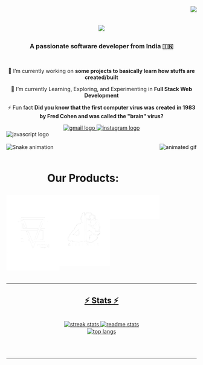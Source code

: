 <img align="right" src="https://visitor-badge.laobi.icu/badge?page_id=salesp07.salesp07" />

<h1 align="center">
    <img src="https://readme-typing-svg.herokuapp.com/?font=Righteous&size=35&center=true&vCenter=true&width=500&height=70&duration=4000&lines=Hi+There!+👋;+I'm+Vighnesh+Shetty!;" />
</h1>

<h3 align="center">A passionate software developer from India 🇮🇳</h3>

<br/>

<div align="center">

🔭 I’m currently working on **some projects to basically learn how stuffs are created/built**
 
 🌱 I’m currently Learning, Exploring, and Experimenting in **Full Stack Web Development**

⚡ Fun fact **Did you know that the first computer virus was created in 1983 by Fred Cohen and was called the "brain" virus?**
 </div>
 
<div align="center"> 
  <a href="mailto:vighneshshetty002@gmail.com">
    <img src="https://img.shields.io/static/v1?message=Gmail&logo=gmail&label=&color=D14836&logoColor=white&labelColor=&style=for-the-badge" height="35" alt="gmail logo"  />
  </a>
  <a href="https://instagram.com/vighneshshettymusic">
    <img src="https://img.shields.io/static/v1?message=Instagram&logo=instagram&label=&color=E4405F&logoColor=white&labelColor=&style=for-the-badge" height="35" alt="instagram logo"  />
  </a>
  <!-- Add more social media badges here -->
</div>

<div align="left">
  <img src="https://cdn.jsdelivr.net/gh/devicons/devicon/icons/javascript/javascript-original.svg" height="30" alt="javascript logo"  />
  <!-- Add more technology icons here -->
</div>

<br clear="both">

<img align="right" height="150" src="https://user-images.githubusercontent.com/74038190/235224431-e8c8c12e-6826-47f1-89fb-2ddad83b3abf.gif" alt="animated gif" />

<img src="https://raw.githubusercontent.com/Vighneshshetty002/Vighneshshetty002/output/dist/github-contribution-grid-snake-dark.svg?palette=github-dark" alt="Snake animation" />

<br/>
<br/>

<center><h1>Our Products:</h1>
<div style="display: flex; justify-content: space-between; align-items: flex-start;">
  <a href="https://vighneshshetty002.github.io/Mr.-Gogo-Cafe/extra.html"><img src="VS Tech.png" width="160px" style="margin-top: 0px; padding-top: 10px;">
  <a href="https://youtube.com/@rishimind.?si=fcXm8YqAfKIylf2P"><img src="Rishi White.png" width="150px" style="margin-top: 0px; padding-top: 10px;">
  <a href="https://store6198.store.link/"><img src="Vesahh-Eon Label-[White].png" width="150px" style="margin-top: 0px; padding-top: 10px;">     
</div>
</center>

<br/>

<hr/>

<h2 align="center">⚡ Stats ⚡</h2>
<br>
<div align=center>
  <img width=390 src="https://github-readme-streak-stats.vercel.app/?user=Vighneshshetty002&theme=react&border_radius=10" alt="streak stats"/>
  <img width=390 src="https://github-readme-stats.vercel.app/api?username=Vighneshshetty002&count_private=true&show_icons=true&theme=react&rank_icon=github&border_radius=10" alt="readme stats" />
  <br/>
  <img width=325 align="center" src="https://github-readme-stats.vercel.app/api/top-langs/?username=Vighneshshetty002&hide=HTML&langs_count=8&layout=compact&theme=react&border_radius=10&size_weight=0.5&count_weight=0.5&exclude_repo=github-readme-stats" alt="top langs" />
</div>

<br/><br/>

<hr/>
